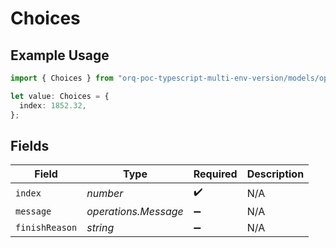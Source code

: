 # Choices

## Example Usage

```typescript
import { Choices } from "orq-poc-typescript-multi-env-version/models/operations";

let value: Choices = {
  index: 1852.32,
};
```

## Fields

| Field                | Type                 | Required             | Description          |
| -------------------- | -------------------- | -------------------- | -------------------- |
| `index`              | *number*             | :heavy_check_mark:   | N/A                  |
| `message`            | *operations.Message* | :heavy_minus_sign:   | N/A                  |
| `finishReason`       | *string*             | :heavy_minus_sign:   | N/A                  |
